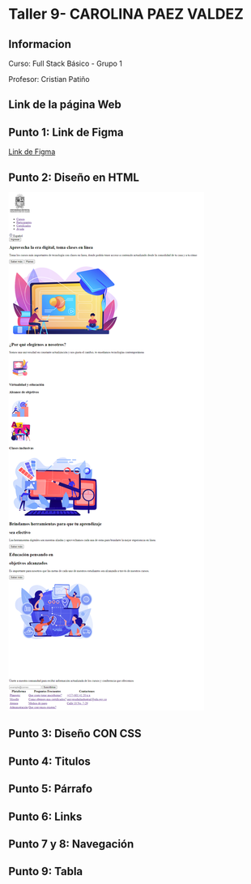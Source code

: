 <h1>Taller 9- CAROLINA PAEZ VALDEZ </h1>
<h2>Informacion</h2>
<p>Curso: Full Stack Básico - Grupo 1 </p>
<p>Profesor: Cristian Patiño </p>

<h2>Link de la página Web</h2>

<h2>Punto 1: Link de Figma</h2>
<a href="https://www.figma.com/file/jb0bQ1Zv0CzF4BGL6q4sQn/Carolina-Paez-Valdez?type=design&node-id=4-511&mode=design&t=SMY2tWEwdV7ttyU5-0">Link de Figma</a>

<h2>Punto 2: Diseño en HTML</h2>
<img  src="./public/images/punto-2.png">

<h2>Punto 3: Diseño CON CSS</h2>

<h2>Punto 4: Titulos</h2>

<h2>Punto 5: Párrafo</h2>

<h2>Punto 6: Links</h2>

<h2>Punto 7 y 8: Navegación</h2>

<h2>Punto 9: Tabla</h2>